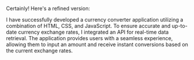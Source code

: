 
Certainly! Here's a refined version:

I have successfully developed a currency converter application utilizing a combination of HTML, CSS, and JavaScript. To ensure accurate and up-to-date currency exchange rates, I integrated an API for real-time data retrieval. The application provides users with a seamless experience, allowing them to input an amount and receive instant conversions based on the current exchange rates.
